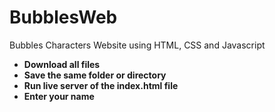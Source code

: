 # BubblesWeb
Bubbles Characters Website using HTML, CSS and Javascript

- **Download all files**
- **Save the same folder or directory**
- **Run live server of the index.html file**
- **Enter your name**
